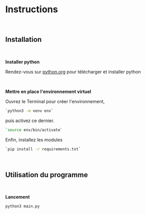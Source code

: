 # Instructions

<br />

## Installation

<br />

**Installer python**

Rendez-vous sur [python.org](https://www.python.org/downloads/) pour télécharger et installer python

<br />

**Mettre en place l'environnement virtuel**

Ouvrez le Terminal pour créer l'environnement,

```bash
`python3 -m venv env`
```

puis activez ce dernier. 

```bash
`source env/bin/activate`
```

Enfin, installez les modules

```bash
`pip install -r requirements.txt`
```

<br />

## Utilisation du programme

<br />

**Lancement**

`python3 main.py`
